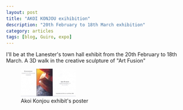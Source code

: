 ```yaml
---
layout: post
title: "AKOI KONJOU exihibition"
description: "20th February to 18th March exhibition"
category: articles
tags: [blog, Guiro, expo]
---
```

I'll be at the Lanester's town hall exhibit from the 20th February to 18th March.
A 3D walk in the creative sculpture of "Art Fusion"
<figure>
	<img src="/images/akoi-konjou.jpg">
	<figcaption>Akoi Konjou exhibit's poster</figcaption>
</figure>
